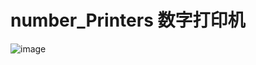 # number_Printers 数字打印机
![image](https://user-images.githubusercontent.com/83129919/193877418-9e099077-49ea-43f1-87d3-d6d84bb709a9.png)
